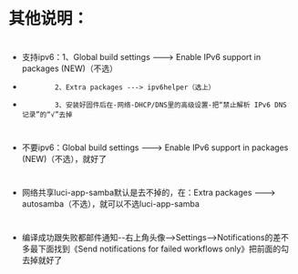 # 其他说明：
#
- 支持ipv6：1、Global build settings ---> Enable IPv6 support in packages (NEW)（不选）
-             2、Extra packages ---> ipv6helper（选上）
-             3、安装好固件后在-网络-DHCP/DNS里的高级设置-把“禁止解析 IPv6 DNS 记录”的“√”去掉
#
- 不要ipv6：Global build settings ---> Enable IPv6 support in packages (NEW)（不选），就好了
#
- 网络共享luci-app-samba默认是去不掉的，在：Extra packages ---> autosamba（不选），就可以不选luci-app-samba
#
- 编译成功跟失败都邮件通知--右上角头像-->Settings-->Notifications的差不多最下面找到《Send notifications for failed workflows only》把前面的勾去掉就好了

